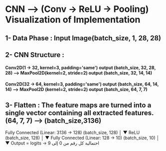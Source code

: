 # CNN --> (Conv → ReLU → Pooling) Visualization of Implementation

## 1- Data Phase : Input Image(batch_size, 1, 28, 28) 

## 2- CNN Structure : 
#### Conv2D(1 → 32, kernel=3, padding='same') output (batch_size, 32, 28, 28) --> MaxPool2D(kernel=2, stride=2) output (batch_size, 32, 14, 14)
#### Conv2D(32 → 64, kernel=3, padding='same') output (batch_size, 64, 14, 14) --> MaxPool2D (kernel=2, stride=2) output (batch_size, 64, 7, 7)

## 3- Flatten : The feature maps are turned into a single vector containing all extracted features. (64, 7, 7) --> (batch_size,3136)

Fully Connected (Linear: 3136 → 128)
(batch_size, 128)
        │
        ▼
ReLU
(batch_size, 128)
        │
        ▼
Fully Connected (Linear: 128 → 10)
(batch_size, 10)
        │
        ▼
Output = logits → احتمالية كل رقم من 0 إلى 9

